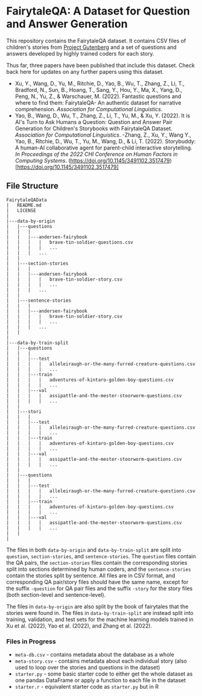 # FairytaleQA: A Dataset for Question and Answer Generation

This repository contains the FairytaleQA dataset. It contains CSV files of children's stories from [Project Gutenberg](https://www.gutenberg.org/) and a set of questions and answers developed by highly trained coders for each story. 

Thus far, three papers have been published that include this dataset. Check back here for updates on any further papers using this dataset.

- Xu, Y., Wang, D., Yu, M., Ritchie, D., Yao, B., Wu, T., Zhang, Z., Li, T., Bradford, N., Sun, B., Hoang, T., Sang, Y., Hou, Y., Ma, X., Yang, D., Peng, N., Yu, Z., & Warschauer, M. (2022). Fantastic questions and where to find them: FairytaleQA- An authentic dataset for narrative comprehension. *Association for Computational Linguistics*.
- Yao, B., Wang, D., Wu, T., Zhang, Z., Li, T., Yu, M., & Xu, Y. (2022). It is AI's Turn to Ask Humans a Question: Question and Answer Pair Generation for Children's Storybooks with FairytaleQA Dataset. *Association for Computational Linguistics*.
-Zhang, Z., Xu, Y., Wang Y., Yao, B., Ritchie, D., Wu, T., Yu, M., Wang, D., & Li, T. (2022). Storybuddy: A human-AI collaborative agent for parent-child interactive storytelling. *In Proceedings of the 2022 CHI Conference on Human Factors in Computing Systems*. (https://doi.org/10.1145/3491102.3517479)[https://doi.org/10.1145/3491102.3517479]

## File Structure

```
FairytaleQAData
|   README.md
|   LICENSE
|
|---data-by-origin
|   |---questions
|   |   |
|   |   |---andersen-fairybook
|   |   |   |   brave-tin-soldier-questions.csv
|   |   |   |   ...
|   |   |   ...
|   |
|   |---section-stories
|   |   |
|   |   |---andersen-fairybook
|   |   |   |   brave-tin-soldier-story.csv
|   |   |   |   ...
|   |   |   ...
|   |
|   |---sentence-stories
|   |   |
|   |   |---andersen-fairybook
|   |   |   |   brave-tin-soldier-story.csv
|   |   |   |   ...
|   |   |   ...
|   |
|
|---data-by-train-split
|   |---questions
|   |   |
|   |   |---test
|   |   |   |   alleleiraugh-or-the-many-furred-creature-questions.csv
|   |   |   |   ...
|   |   |---train
|   |   |   |   adventures-of-kintaro-golden-boy-questions.csv
|   |   |   |   ...
|   |   |---val
|   |   |   |   assipattle-and-the-mester-stoorworm-questions.csv
|   |   |   |   ...
|   |
|   |---stori
|   |   |
|   |   |---test
|   |   |   |   alleleiraugh-or-the-many-furred-creature-questions.csv
|   |   |   |   ...
|   |   |---train
|   |   |   |   adventures-of-kintaro-golden-boy-questions.csv
|   |   |   |   ...
|   |   |---val
|   |   |   |   assipattle-and-the-mester-stoorworm-questions.csv
|   |   |   |   ...
|   |
|   |---questions
|   |   |
|   |   |---test
|   |   |   |   alleleiraugh-or-the-many-furred-creature-questions.csv
|   |   |   |   ...
|   |   |---train
|   |   |   |   adventures-of-kintaro-golden-boy-questions.csv
|   |   |   |   ...
|   |   |---val
|   |   |   |   assipattle-and-the-mester-stoorworm-questions.csv
|   |   |   |   ...
|   |
|
```
The files in both `data-by-origin` and `data-by-train-split` are split into `question`, `section-stories`, and `sentence-stories`. The `question` files contain the QA pairs, the `section-stories` files contain the corresponding stories split into sections determined by human coders, and the `sentence-stories` contain the stories split by sentence. All files are in CSV format, and corresponding QA pair/story files should have the same name, except for the suffix `-question` for QA pair files and the suffix `-story` for the story files (both section-level and sentence-level). 

The files in `data-by-origin` are also split by the book of fairytales that the stories were found in. The files in `data-by-train-split` are instead split into training, validation, and test sets for the machine learning models trained in Xu et al. (2022), Yao et al. (2022), and Zhang et al. (2022).

### Files in Progress
- `meta-db.csv` - contains metadata about the database as a whole
- `meta-story.csv` - contains metadata about each individual story (also used to loop over the stories and questions in the dataset)
- `starter.py` - some basic starter code to either get the whole dataset as one pandas DataFrame or apply a function to each file in the dataset
- `starter.r` - equivalent starter code as `starter.py` but in R